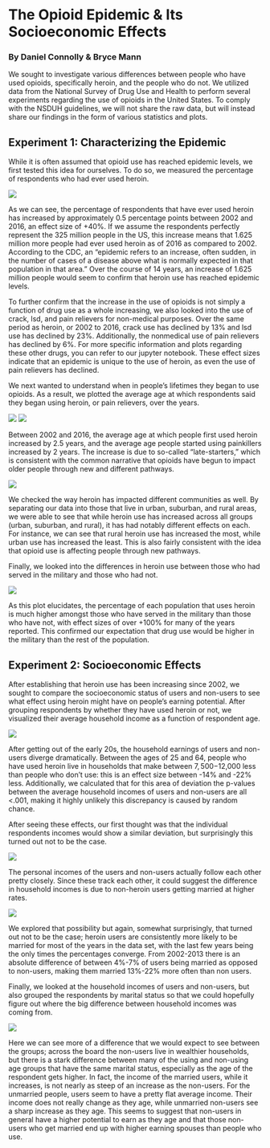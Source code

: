 # The Opioid Epidemic & Its Socioeconomic Effects
### By Daniel Connolly & Bryce Mann

We sought to investigate various differences between people who have used opioids, specifically heroin, and the people who do not. We utilized data from the National Survey of Drug Use and Health to perform several experiments regarding the use of opioids in the United States. To comply with the NSDUH guidelines, we will not share the raw data, but will instead share our findings in the form of various statistics and plots.

## Experiment 1: Characterizing the Epidemic

While it is often assumed that opioid use has reached epidemic levels, we first tested this idea for ourselves. To do so, we measured the percentage of respondents who had ever used heroin.

![](heroin_use.png)

As we can see, the percentage of respondents that have ever used heroin has increased by approximately 0.5 percentage points between 2002 and 2016, an effect size of +40%. If we assume the respondents perfectly represent the 325 million people in the US, this increase means that 1.625 million more people had ever used heroin as of 2016 as compared to 2002. According to the CDC, an “epidemic refers to an increase, often sudden, in the number of cases of a disease above what is normally expected in that population in that area.” Over the course of 14 years, an increase of 1.625 million people would seem to confirm that heroin use has reached epidemic levels.

To further confirm that the increase in the use of opioids is not simply a function of drug use as a whole increasing, we also looked into the use of crack, lsd, and pain relievers for non-medical purposes. Over the same period as heroin, or 2002 to 2016, crack use has declined by 13% and lsd use has declined by 23%. Additionally, the nonmedical use of pain relievers has declined by 6%. For more specific information and plots regarding these other drugs, you can refer to our jupyter notebook. These effect sizes indicate that an epidemic is unique to the use of heroin, as even the use of pain relievers has declined.

We next wanted to understand when in people’s lifetimes they began to use opioids. As a result, we plotted the average age at which respondents said they began using heroin, or pain relievers, over the years.

![](age_first_use.png)
![](percentiles.png)

Between 2002 and 2016, the average age at which people first used heroin increased by 2.5 years, and the average age people started using painkillers increased by 2 years. The increase is due to so-called “late-starters,” which is consistent with the common narrative that opioids have begun to impact older people through new and different pathways.

![](pctByArea.png)

We checked the way heroin has impacted different communities as well. By separating our data into those that live in urban, suburban, and rural areas, we were able to see that while heroin use has increased across all groups (urban, suburban, and rural), it has had notably different effects on each. For instance, we can see that rural heroin use has increased the most, while urban use has increased the least. This is also fairly consistent with the idea that opioid use is affecting people through new pathways.

Finally, we looked into the differences in heroin use between those who had served in the military and those who had not.

![](service.png)

As this plot elucidates, the percentage of each population that uses heroin is much higher amongst those who have served in the military than those who have not, with effect sizes of over +100% for many of the years reported. This confirmed our expectation that drug use would be higher in the military than the rest of the population.  

## Experiment 2: Socioeconomic Effects

After establishing that heroin use has been increasing since 2002, we sought to compare the socioeconomic status of users and non-users to see what effect using heroin might have on people’s earning potential. After grouping respondents by whether they have used heroin or not, we visualized their average household income as a function of respondent age.

![](house_income.png)

After getting out of the early 20s, the household earnings of users and non-users diverge dramatically. Between the ages of 25 and 64, people who have used heroin live in households that make between $7,500-$12,000 less than people who don’t use: this is an effect size between -14% and -22% less. Additionally, we calculated that for this area of deviation the p-values between the average household incomes of users and non-users are all <.001, making it highly unlikely this discrepancy is caused by random chance.

After seeing these effects, our first thought was that the individual respondents incomes would show a similar deviation, but surprisingly this turned out not to be the case.

![](indiv_income.png)

The personal incomes of the users and non-users actually follow each other pretty closely. Since these track each other, it could suggest the difference in household incomes is due to non-heroin users getting married at higher rates.

![](marriage_rate.png)

We explored that possibility but again, somewhat surprisingly, that turned out not to be the case; heroin users are consistently more likely to be married for most of the years in the data set, with the last few years being the only times the percentages converge. From 2002-2013 there is an absolute difference of between 4%-7% of users being married as opposed to non-users, making them married 13%-22% more often than non users.

Finally, we looked at the household incomes of users and non-users, but also grouped the respondents by marital status so that we could hopefully figure out where the big difference between household incomes was coming from.

![](marriage_bar.png)

Here we can see more of a difference that we would expect to see between the groups; across the board the non-users live in wealthier households, but there is a stark difference between many of the using and non-using age groups that have the same marital status, especially as the age of the respondent gets higher. In fact, the income of the married users, while it increases, is not nearly as steep of an increase as the non-users. For the unmarried people, users seem to have a pretty flat average income. Their income does not really change as they age, while unmarried non-users see a sharp increase as they age. This seems to suggest that non-users in general have a higher potential to earn as they age and that those non-users who get married end up with higher earning spouses than people who use.
